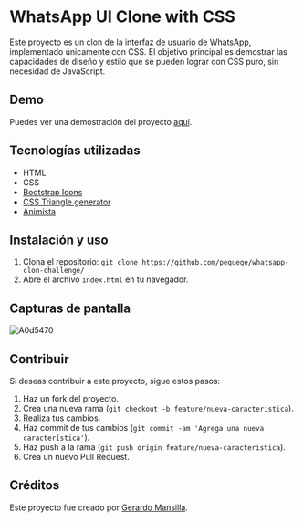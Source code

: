 WhatsApp UI Clone with CSS
==========================

Este proyecto es un clon de la interfaz de usuario de WhatsApp, implementado únicamente con CSS. El objetivo principal es demostrar las capacidades de diseño y estilo que se pueden lograr con CSS puro, sin necesidad de JavaScript.

Demo
----

Puedes ver una demostración del proyecto [aquí](https://example.com).

Tecnologías utilizadas
----------------------

*   HTML
*   CSS
*   [Bootstrap Icons](https://icons.getbootstrap.com/)
*   [CSS Triangle generator](https://www.cssportal.com/css-triangle-generator/)
*   [Animista](https://animista.net/)

Instalación y uso
-----------------

1.  Clona el repositorio: `git clone https://github.com/pequege/whatsapp-clon-challenge/`
2.  Abre el archivo `index.html` en tu navegador.

Capturas de pantalla
--------------------
![A0d5470](https://github.com/pequege/whatsapp-clon-challenge/assets/7545922/2fbd6bef-3a72-4dc5-ad82-84204e308830)

Contribuir
----------

Si deseas contribuir a este proyecto, sigue estos pasos:

1.  Haz un fork del proyecto.
2.  Crea una nueva rama (`git checkout -b feature/nueva-caracteristica`).
3.  Realiza tus cambios.
4.  Haz commit de tus cambios (`git commit -am 'Agrega una nueva característica'`).
5.  Haz push a la rama (`git push origin feature/nueva-caracteristica`).
6.  Crea un nuevo Pull Request.

Créditos
--------

Este proyecto fue creado por [Gerardo Mansilla](https://github.com/pequege).
